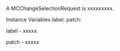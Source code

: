 A MCChangeSelectionRequest is xxxxxxxxx.Instance Variables	label:		<Object>	patch:		<Object>label	- xxxxxpatch	- xxxxx